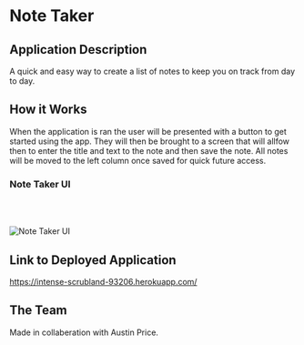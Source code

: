 # Note Taker

## Application Description

A quick and easy way to create a list of notes to keep you on track from day to day.

## How it Works

When the application is ran the user will be presented with a button to get started using the app. They will then be brought to a screen that will allfow then to enter the title and text to the note and then save the note. All notes will be moved to the left column once saved for quick future access.

### Note Taker UI

</br>
</br>

![Note Taker UI](https://github.com/njderenne/note_taker//images/Task-Entering.PNG?raw=true)

## Link to Deployed Application

https://intense-scrubland-93206.herokuapp.com/

## The Team

Made in collaberation with Austin Price.
